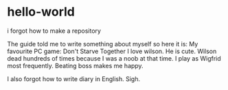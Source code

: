 # hello-world
i forgot how to make a repository

The guide told me to write something about myself so here it is:
My favourite PC game: Don't Starve Together 
    I love wilson. He is cute.  Wilson dead hundreds of times because I was a noob at that time. 
    I play as Wigfrid most frequently. Beating boss makes me happy.

I also forgot how to write diary in English. Sigh.
